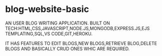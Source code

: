 # blog-website-basic
 

 AN USER BLOG WRITING APPLICATION.
 BUILT ON TECH:HTML,CSS,JAVASCRIPT,NODE.JS,MONGODB,EXPRESS.JS,EJS TEMPLATING,SQL,VS CODE,GIT,HEROKU.

 IT HAS FEATURES TO EDIT BLOGS,NEW BLOGS,RETRIEVE BLOG,DELETE BLOGS AND BASICALLY CRUD ONES WHIC ARE REQUIRED.
